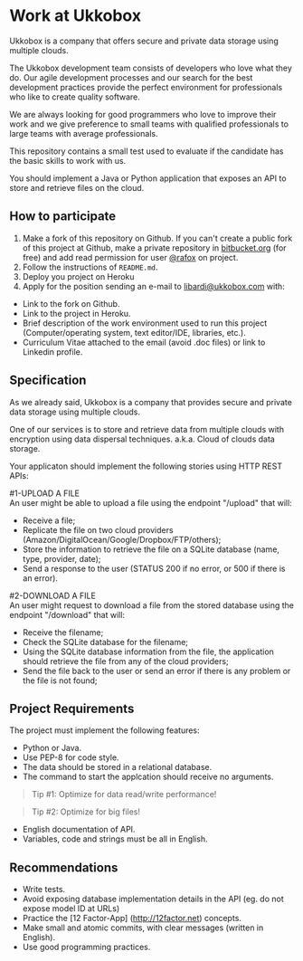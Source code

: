 # Work at Ukkobox

Ukkobox is a company that offers secure and private data storage using multiple clouds.

The Ukkobox development team consists of developers who love what they do. Our
agile development processes and our search for the best development practices
provide the perfect environment for professionals who like to create quality
software.

We are always looking for good programmers who love to improve their work and
we give preference to small teams with qualified professionals to large teams
with average professionals.

This repository contains a small test used to evaluate if the candidate has the
basic skills to work with us.

You should implement a Java or Python application that exposes an API to store and retrieve
files on the cloud.



## How to participate

1. Make a fork of this repository on Github. If you can't create a public
   fork of this project at Github, make a private repository in 
   [bitbucket.org](https://bitbucket.org) (for free) and add read permission
   for user [@rafox](https://bitbucket.org/rafox) on project.
2. Follow the instructions of `README.md`.
3. Deploy you project on Heroku
4. Apply for the position sending an e-mail to libardi@ukkobox.com with:
  - Link to the fork on Github.
  - Link to the project in Heroku.
  - Brief description of the work environment used to run this project
    (Computer/operating system, text editor/IDE, libraries, etc.).
  - Curriculum Vitae attached to the email (avoid .doc files) or link to Linkedin profile.


## Specification

As we already said, Ukkobox is a company that provides secure and private data storage 
using multiple clouds.

One of our services is to store and retrieve data from multiple clouds with encryption using
data dispersal techniques. a.k.a. Cloud of clouds data storage.

Your applicaton should implement the following stories using HTTP REST APIs:

#1-UPLOAD A FILE<br />
An user might be able to upload a file using the endpoint "/upload" that will:<br />
- Receive a file;
- Replicate the file on two cloud providers (Amazon/DigitalOcean/Google/Dropbox/FTP/others);
- Store the information to retrieve the file on a SQLite database (name, type, provider, date);
- Send a response to the user (STATUS 200 if no error, or 500 if there is an error).

#2-DOWNLOAD A FILE<br />
An user might request to download a file from the stored database using the endpoint "/download" that will:<br />
- Receive the filename;
- Check the SQLite database for the filename;
- Using the SQLite database information from the file, the application should retrieve the file from any of the cloud providers;
- Send the file back to the user or send an error if there is any problem or the file is not found;


## Project Requirements

The project must implement the following features:

- Python or Java.
- Use PEP-8 for code style.
- The data should be stored in a relational database.
- The command to start the applcation should receive no arguments.




> Tip #1:
> Optimize for data read/write performance!

> Tip #2:
> Optimize for big files!

- English documentation of API.
- Variables, code and strings must be all in English.


## Recommendations

- Write tests.
- Avoid exposing database implementation details in the API (eg. do not expose model ID at URLs)
- Practice the [12 Factor-App] (http://12factor.net) concepts.
- Make small and atomic commits, with clear messages (written in English).
- Use good programming practices.
